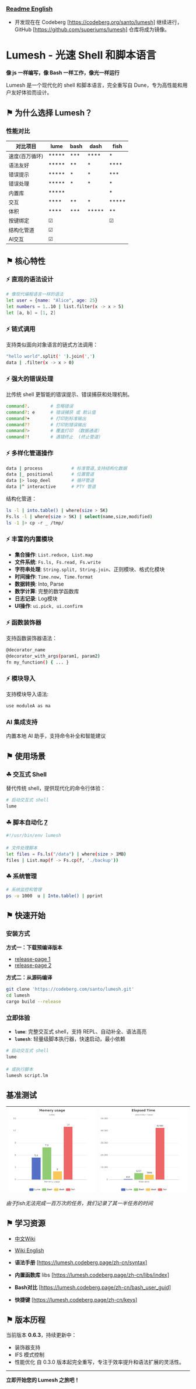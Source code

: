 ### [Readme English](README.md)

- 开发现在在 Codeberg [https://codeberg.org/santo/lumesh] 继续进行， GitHub [https://github.com/superiums/lumesh] 仓库将成为镜像。

# Lumesh - 光速 Shell 和脚本语言

**像 js 一样编写，像 Bash 一样工作，像光一样运行**

Lumesh 是一个现代化的 shell 和脚本语言，完全重写自 Dune，专为高性能和用户友好体验而设计。

## ⚑ 为什么选择 Lumesh？

### 性能对比

| 对比项目|    lume       |     bash      |     dash      |     fish      |
|---------|---------------|---------------|---------------|---------------|
| 速度(百万循环)    |     *****     |     ***       |     ****      |    *          |
| 语法友好    |     *****     |     **        |     *         |    ****       |
| 错误提示|     *****     |     *         |     *         |    ***        |
| 错误处理|     *****     |     *         |     *         |    *          |
| 内置库  |     *****     |               |               |    *       |
| 交互    |     ****      |     **        |     *         |    *****      |
| 体积    |     ****      |     ***       |     *****     |    **         |
| 按键绑定|     ☑      |               |               |     ☑         |
| 结构化管道|     ☑      |               |               |              |
| AI交互  |     ☑        |               |               |               |

## ⚑ 核心特性

### ⚡ 直观的语法设计

```bash
# 像现代编程语言一样的语法
let user = {name: "Alice", age: 25}
let numbers = 1..10 | list.filter(x -> x > 5)
let [a, b] = [1, 2]
```


### ⚡ 链式调用
支持类似面向对象语言的链式方法调用：

```bash
"hello world".split(' ').join(',')
data | .filter(x -> x > 0)
```


### ⚡ 强大的错误处理
比传统 shell 更智能的错误提示、错误捕获和处理机制。

```bash
command?.        # 忽略错误
command?: e      # 错误捕获 或 默认值
command?+        # 打印到标准输出
command??        # 打印到错误输出
command?>        # 覆盖打印 （数据通道）
command?!        # 遇错终止  (终止管道)
```


### ⚡ 多样化管道操作
```bash
data | process           # 标准管道,支持结构化数据
data |_ positional       # 位置管道
data |> loop_deel        # 循环管道
data |^ interactive      # PTY 管道
```

结构化管道：
```bash
ls -l | into.table() | where(size > 5K)
Fs.ls -l | where(size > 5K) | select(name,size,modified)
ls -1 |> cp -r _ /tmp/
```


### ⚡ 丰富的内置模块
- **集合操作**: `List.reduce, List.map`
- **文件系统**: `Fs.ls, Fs.read, Fs.write`
- **字符串处理**: `String.split, String.join`、正则模块、格式化模块
- **时间操作**: `Time.now, Time.format`
- **数据转换**: Into, Parse
- **数学计算**: 完整的数学函数库
- **日志记录**: Log模块
- **UI操作**: `ui.pick, ui.confirm`


### ⚡ 函数装饰器
支持函数装饰器语法：

```bash
@decorator_name
@decorator_with_args(param1, param2)
fn my_function() { ... }
```


### ⚡ 模块导入
支持模块导入语法:

```bash
use moduleA as ma
```


### AI 集成支持
内置本地 AI 助手，支持命令补全和智能建议

## ⚑ 使用场景

### ☘ 交互式 Shell
替代传统 shell，提供现代化的命令行体验：
```bash
# 启动交互式 shell
lume
```

### ☘ 脚本自动化 [7](#1-6)
```bash
#!/usr/bin/env lumesh

# 文件处理脚本
let files = Fs.ls("/data") | where(size > 1MB)
files | List.map(f -> Fs.cp(f, './backup'))
```

### ☘ 系统管理
```bash
# 系统监控和管理
ps -u 1000  u | Into.table() | pprint
```

## ⚑ 快速开始

### 安装方式

**方式一：下载预编译版本**
- [release-page 1](https://codeberg.com/santo/lumesh/releases)
- [release-page 2](https://github.com/superiums/lumesh/releases)

**方式二：从源码编译**
```bash
git clone 'https://codeberg.com/santo/lumesh.git'
cd lumesh
cargo build --release
```

### 立即体验
- **`lume`**: 完整交互式 shell，支持 REPL、自动补全、语法高亮
- **`lumesh`**: 轻量级脚本执行器，快速启动，最小依赖

```bash
# 启动交互式 shell
lume

# 或执行脚本
lumesh script.lm
```


## 基准测试

| ![highlight](assets/mem_chart.png) | ![highlight](assets/time_chart.png) |
|------------------------|------------------------|

_由于fish无法完成一百万次的任务，我们记录了其一半任务的时间_

## ⚑ 学习资源

- [中文Wiki](https://lumesh.codeberg.page)
- [Wiki English](https://lumesh.codeberg.page/en/index)

- **语法手册** [https://lumesh.codeberg.page/zh-cn/syntax]
- **内置函数库** libs [https://lumesh.codeberg.page/zh-cn/libs/index]
- **Bash对比** [https://lumesh.codeberg.page/zh-cn/bash_user_guid]
- **快捷键** [https://lumesh.codeberg.page/zh-cn/keys]

## ⚑ 版本历程
当前版本 **0.6.3**，持续更新中：
- 装饰器支持
- IFS 模式控制
- 性能优化
自 0.3.0 版本起完全重写，专注于效率提升和语法扩展的灵活性。

---

**立即开始您的 Lumesh 之旅吧！**
